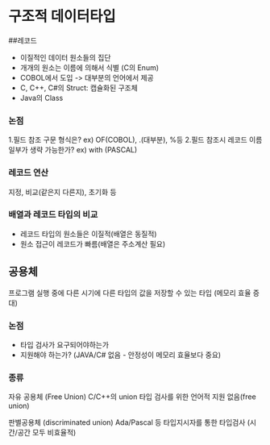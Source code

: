 # 구조적 데이터타입

##레코드
- 이질적인 데이터 원소들의 집단
- 개개의 원소는 이름에 의해서 식별 (C의 Enum)
- COBOL에서 도입 -> 대부분의 언어에서 제공
- C, C++, C#의 Struct: 캡슐화된 구조체
- Java의 Class

### 논점
1.필드 참조 구문 형식은?
ex) OF(COBOL), .(대부분), %등
2.필드 참조시 레코드 이름 일부가 생략 가능한가?
ex) with (PASCAL)

### 레코드 연산
지정, 비교(같은지 다른지), 초기화 등

### 배열과 레코드 타입의 비교
- 레코드 타입의 원소들은 이질적(배열은 동질적)
- 원소 접근이 레코드가 빠름(배열은 주소계산 필요)

## 공용체
프로그램 실행 중에 다른 시기에 다른 타입의 값을 저장할 수 있는 타입 (메모리 효율 증대)

### 논점 
- 타입 검사가 요구되어야하는가
- 지원해야 하는가? (JAVA/C# 없음 - 안정성이 메모리 효율보다 중요)

### 종류
자유 공용체 (Free Union)
C/C++의 union
타입 검사를 위한 언어적 지원 없음(free union)

판별공용체 (discriminated union)
Ada/Pascal 등
타입지시자를 통한 타입검사 (시간/공간 모두 비효율적)


